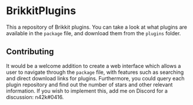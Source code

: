 # BrikkitPlugins
This a repository of Brikkit plugins. You can take a look at what plugins are available in the `package` file, and download them from the `plugins` folder.

## Contributing
It would be a welcome addition to create a web interface which allows a user to navigate through the `package` file, with features such as searching and direct download links for plugins. Furthermore, you could query each plugin repository and find out the number of stars and other relevant information. If you wish to implement this, add me on Discord for a discussion: n42k#0416.
